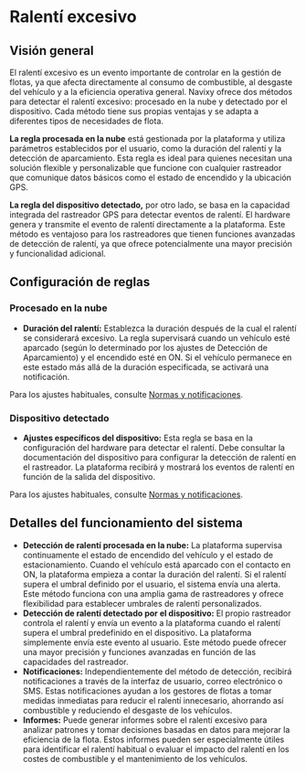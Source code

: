 # Ralentí excesivo

## Visión general

El ralentí excesivo es un evento importante de controlar en la gestión de flotas, ya que afecta directamente al consumo de combustible, al desgaste del vehículo y a la eficiencia operativa general. Navixy ofrece dos métodos para detectar el ralentí excesivo: procesado en la nube y detectado por el dispositivo. Cada método tiene sus propias ventajas y se adapta a diferentes tipos de necesidades de flota.

**La regla procesada en la nube** está gestionada por la plataforma y utiliza parámetros establecidos por el usuario, como la duración del ralentí y la detección de aparcamiento. Esta regla es ideal para quienes necesitan una solución flexible y personalizable que funcione con cualquier rastreador que comunique datos básicos como el estado de encendido y la ubicación GPS.

**La regla del dispositivo detectado,** por otro lado, se basa en la capacidad integrada del rastreador GPS para detectar eventos de ralentí. El hardware genera y transmite el evento de ralentí directamente a la plataforma. Este método es ventajoso para los rastreadores que tienen funciones avanzadas de detección de ralentí, ya que ofrece potencialmente una mayor precisión y funcionalidad adicional.

## Configuración de reglas

### Procesado en la nube

- **Duración del ralentí:** Establezca la duración después de la cual el ralentí se considerará excesivo. La regla supervisará cuando un vehículo esté aparcado (según lo determinado por los ajustes de Detección de Aparcamiento) y el encendido esté en ON. Si el vehículo permanece en este estado más allá de la duración especificada, se activará una notificación.

Para los ajustes habituales, consulte [Normas y notificaciones](../../reglas-y-alertas.md).

### Dispositivo detectado

- **Ajustes específicos del dispositivo:** Esta regla se basa en la configuración del hardware para detectar el ralentí. Debe consultar la documentación del dispositivo para configurar la detección de ralentí en el rastreador. La plataforma recibirá y mostrará los eventos de ralentí en función de la salida del dispositivo.

Para los ajustes habituales, consulte [Normas y notificaciones](../../reglas-y-alertas.md).

## Detalles del funcionamiento del sistema

- **Detección de ralentí procesada en la nube:** La plataforma supervisa continuamente el estado de encendido del vehículo y el estado de estacionamiento. Cuando el vehículo está aparcado con el contacto en ON, la plataforma empieza a contar la duración del ralentí. Si el ralentí supera el umbral definido por el usuario, el sistema envía una alerta. Este método funciona con una amplia gama de rastreadores y ofrece flexibilidad para establecer umbrales de ralentí personalizados.
- **Detección de ralentí detectado por el dispositivo:** El propio rastreador controla el ralentí y envía un evento a la plataforma cuando el ralentí supera el umbral predefinido en el dispositivo. La plataforma simplemente envía este evento al usuario. Este método puede ofrecer una mayor precisión y funciones avanzadas en función de las capacidades del rastreador.
- **Notificaciones:** Independientemente del método de detección, recibirá notificaciones a través de la interfaz de usuario, correo electrónico o SMS. Estas notificaciones ayudan a los gestores de flotas a tomar medidas inmediatas para reducir el ralentí innecesario, ahorrando así combustible y reduciendo el desgaste de los vehículos.
- **Informes:** Puede generar informes sobre el ralentí excesivo para analizar patrones y tomar decisiones basadas en datos para mejorar la eficiencia de la flota. Estos informes pueden ser especialmente útiles para identificar el ralentí habitual o evaluar el impacto del ralentí en los costes de combustible y el mantenimiento de los vehículos.